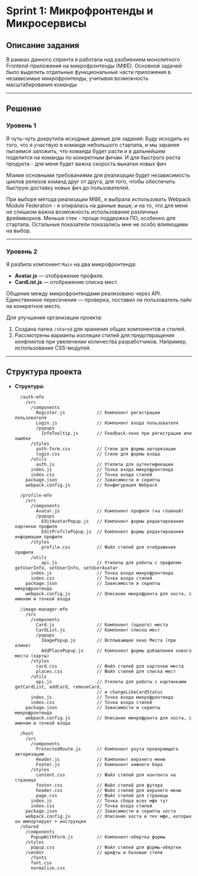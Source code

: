 # Sprint 1: Микрофронтенды и Микросервисы

## Описание задания

В рамках данного спринта я работала над разбиением монолитного Frontend-приложения на микрофронтенды (МФЕ). Основной задачей было выделить отдельные функциональные части приложения в независимые микрофронтенды, учитывая возможность масштабирования команды

---

## Решение

### Уровень 1
Я чуть-чуть докрутила исходные данные для задания: Буду исходить из того, что я участвую в команде небольшого стартапа, и мы заранее пытаемся заложить, что команда будет расти и в дальнейшем поделится на команды по конкретным фичам. И для быстрого роста продукта - для меня будет важна скорость выкатки новых фич

Моими основными требованиями для реализации будет независимость циклов релизов команд друг от друга, для того, чтобы обеспечить быструю доставку новых фич до пользователей.

При выборе метода реализации МФЕ, я выбрала использовать Webpack Module Federation - я опиралась на данные выше, и на то, что для меня не слишком важна возможность использование различных фреймворков. Меньше стек - проще поддержка ПО, особенно для стартапа. Остальные показатели показались мне не особо влияющими на выбор.

---

### Уровень 2

Я разбила компонент `Main` на два микрофронтенда:
- **Avatar.js** — отображение профиля.
- **CardList.js** — отображение списка мест.

Общение между микрофронтендами реализовано через API. Единственное пересечение — проверка, поставил ли пользователь лайк на конкретное место.

Для улучшения организации проекта:
1. Создана папка `/shared` для хранения общих компонентов и стилей.
2. Рассмотрены варианты изоляции стилей для предотвращения конфликтов при увеличении количества разработчиков. Например, использование CSS-модулей.

---

## Структура проекта

- **Структура:**
  ```plaintext
    /auth-mfe
      /src
        /components
          Register.js            // Компонент регистрации пользователя
          Login.js               // Компонент входа пользователя
          /popups
            InfoTooltip.js       // Feedback-окно при регистрации или ошибке
        /styles
          auth-form.css          // Стили для формы авторизации
          login.css              // Стили для формы входа
        /utils
          auth.js                // Утилиты для аутентификации
        index.js                 // Точка входа микрофронтенда
        index.css                // Точка входа стилей
      package.json               // Зависимости и скрипты
      webpack.config.js          // Конфигурация Webpack

    /profile-mfe
      /src
        /components
          Avatar.js              // Компонент профиля (на главной)
          /popups
            EditAvatarPopup.js   // Компонент формы редактирования картинки профиля
            EditProfilePopup.js  // Компонент формы редактирования информации профиля
        /styles
            profile.css          // Файл стилей для отображения профиля
        /utils
            api.js               // Утилиты для работы с профилем getUserInfo, setUserInfo, setUserAvatar
        index.js                 // Точка входа микрофронтенда
        index.css                // Точка входа стилей
      package.json               // Зависимости и скрипты микрофронтенда
      webpack.config.js          // Описание микрофронта для хоста, с именем и точкой входа

    /image-manager-mfe
      /src
        /components
          Card.js                // Компонент (одного) места
          CardList.js            // Компонент списка мест
          /popups
            ImagePopup.js        // Всплывающее окно Места (при клике)
            AddPlacePopup.js     // Компонент формы добавления нового места (карты)
        /styles
          card.css               // Файл стилей для карточки места
          places.css             // Файл стилей для списка мест
        /utils
          api.js                 // Утилиты для работы с картинками getCardList, addCard, removeCard,
                                 // и changeLikeCardStatus
        index.js                 // Точка входа микрофронтенда
        index.css                // Точка входа стилей
      package.json               // Зависимости и скрипты микрофронтенда
      webpack.config.js          // Описание микрофронта для хоста, с именем и точкой входа

    /host
      /src
        /components
          ProtectedRoute.js      // Компонент роута проверяющего авторизацию
          Header.js              // Компонент верхнего меню
          Footer.js              // Компонент нижнего бара
        /styles
          content.css            // Файл стилей для контента на странице
          footer.css             // Файл стилей для футера
          header.css             // Файл стилей для верхнего меню
          page.css               // Файл стилей для страницы
        index.js                 // Точка сбора всех мфе тут
        index.css                // Точка входа стилей
      package.json               // Зависимости и скрипты хоста
      webpack.config.js          // Описание хоста и тех мфе, которых он импортирует + инструкция
    /shared
      /components
        PopupWithForm.js         // Компонент-обертка формы
      /styles
        popup.css                // Файл стилей для формы-обертки
      /vendor                    // шрифты и базовые стили
        /fonts
        font.css
        normalize.css
